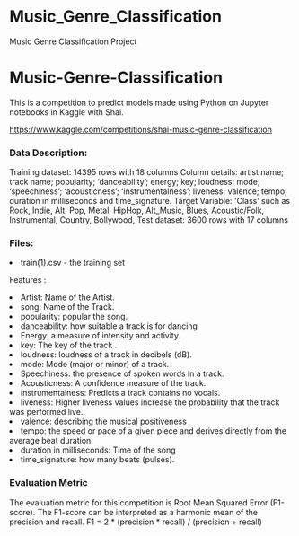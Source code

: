 # Music_Genre_Classification
Music Genre Classification Project

# Music-Genre-Classification
This is a competition to predict models made using Python on Jupyter notebooks in Kaggle with Shai.

https://www.kaggle.com/competitions/shai-music-genre-classification

### Data Description:
Training dataset: 14395 rows with 18 columns Column details: artist name; track name; popularity; ‘danceability’; energy; key; loudness; mode; ‘speechiness’; ‘acousticness’; ‘instrumentalness’; liveness; valence; tempo; duration in milliseconds and time_signature. Target Variable: 'Class’ such as Rock, Indie, Alt, Pop, Metal, HipHop, Alt_Music, Blues, Acoustic/Folk, Instrumental, Country, Bollywood, Test dataset: 3600 rows with 17 columns

### Files:
<li>train(1).csv - the training set</li>

Features :
<li> Artist: Name of the Artist.</li>
<li>song: Name of the Track.</li>
<li>popularity: popular the song.</li>
<li>danceability: how suitable a track is for dancing</li>
<li> Energy: a measure of intensity and activity.</li>
<li>key: The key of the track .</li>
<li>loudness: loudness of a track in decibels (dB).</li>
<li>mode: Mode (major or minor) of a track.</li>
<li> Speechiness: the presence of spoken words in a track.</li>
<li> Acousticness: A confidence measure of the track.</li>
<li>instrumentalness: Predicts a track contains no vocals.</li>
<li>liveness: Higher liveness values increase the probability that the track was performed live.</li>
<li>valence: describing the musical positiveness</li>
<li>tempo: the speed or pace of a given piece and derives directly from the average beat duration.</li>
<li>duration in milliseconds: Time of the song</li>
<li>time_signature: how many beats (pulses).</li>

### Evaluation Metric
The evaluation metric for this competition is Root Mean Squared Error (F1-score). The F1-score can be interpreted as a harmonic mean of the precision and recall. F1 = 2 * (precision * recall) / (precision + recall)

